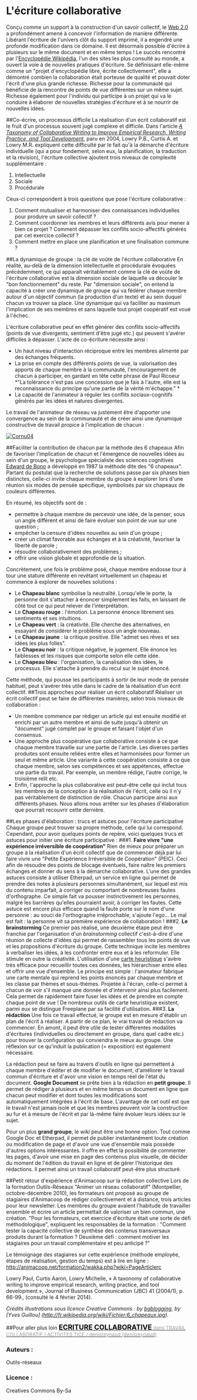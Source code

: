 # L'écriture collaborative
Conçu comme un support à la construction d'un savoir collectif, le [Web 2.0](http://ebook.coop-tic.eu/francais/wakka.php?wiki=LeWeb2) a profondément amené à concevoir l'information de manière différente. Libérant l'écriture de l'univers clôt du support imprimé, il a engendré une profonde modification dans ce domaine. Il est désormais possible d'écrire à plusieurs sur le même document et en même temps ! Le succès rencontré par l'[Encyclopédie Wikipédia](http://fr.wikipedia.org), l'un des sites les plus consulté au monde, a ouvert la voie à de nouvelles pratiques d'écriture. Se définissant elle-même comme un "projet d'encyclopédie libre, écrite collectivement", elle a démontré combien la collaboration était porteuse de qualité et pouvait doter l'écrit d'une plus grande richesse. Richesse pour la communauté qui bénéficie de la rencontre de points de vue différentes sur un même sujet.  Richesse également pour l'individu qui participe à un projet qui va le conduire à élaborer de nouvelles stratégies d'écriture et à se nourrir de nouvelles idées.

##Co-écrire, un processus difficile
La réalisation d'un écrit collaboratif est le fruit d'un processus souvent jugé complexe et difficile. Dans l'article *[A Taxonomy of Collaborative Writing to Improve Empirical Research, Writing Practice, and Tool Development](http://edutechwiki.unige.ch/fr/%C3%89criture_collaborative#A_Taxonomy_of_Collaborative_Writing_to_Improve_Empirical_Research.2C_Writing_Practice.2C_and_Tool_Development)*, paru en 2004, Lowry P.B., Curtis A. et Lowry M.R. expliquent cette difficulté par le fait qu'à la démarche d'écriture individuelle (qui a pour fondement, selon eux, la planification, la traduction et la révision), l'écriture collective ajoutent trois niveaux de complexité supplémentaire : 

1. Intellectuelle
2. Sociale
3. Procédurale
 
Ceux-ci correspondent à trois questions que pose l'écriture collaborative :
1. Comment mutualiser et harmoniser des connaissances individuelles pour produire un savoir collectif ?
2. Comment coordonner les membres et leurs différents avis pour mener à bien ce projet ? Comment dépasser les conflits socio-affectifs générés par cet exercice collectif ?
3. Comment mettre en place une planification et une finalisation commune ?

##La dynamique de groupe : la clé de voûte de l'écriture collaborative
En réalité, au-delà de la dimension intellectuelle et procédurale évoquées précédemment, ce qui apparaît véritablement comme la clé de voûte de l'écriture collaborative est la dimension sociale de laquelle va découler le "bon fonctionnement" du reste. Par "dimension sociale", on entend la capacité à créer une dynamique de groupe qui va fédérer chaque membre autour d'un objectif commun (la production d'un texte) et au sein duquel chacun va trouver sa place. Une dynamique qui va faciliter au maximum l'implication de ses membres et sans laquelle tout projet coopératif est voué à l'échec. 

L'écriture collaborative peut en effet générer des conflits socio-affectifs (points de vue divergents, sentiment d'être jugé etc.) qui peuvent s'avérer difficiles à dépasser. L'acte de co-écriture nécessite ainsi : 
* Un haut niveau d'interaction réciproque entre les membres alimenté par des échanges fréquents.
* La prise en compte des différents points de vue, la valorisation des apports de chaque membre à la communauté, l'encouragement de chacun à participer, en gardant en tête cette phrase de Paul Ricoeur *"La tolérance n'est pas une concession que je fais à l'autre, elle est la reconnaissance du principe qu'une partie de la vérité m'échappe." *
* La capacité de l'animateur à réguler les conflits sociaux-cognitifs générés par les idées et natures divergentes.

Le travail de l'animateur de réseau va justement être d'apporter une convergence au sein de la communauté et de créer ainsi une dynamique constructive de travail propice à l'implication de chacun : 

[![Cornu04](https://framapic.org/WHDIu8AtaCdW/slj2MOEV00oz)](http://www.dailymotion.com/video/x128kjj_j-m-cornu-4-convergence-et-conflit_webcam)

##Faciliter la contribution de chacun par la méthode des 6 chapeaux
Afin de favoriser l'implication de chacun et l'émergence de nouvelles idées au sein d'un groupe, le psychologue spécialiste des sciences cognitives [Edward de Bono](http://fr.wikipedia.org/wiki/Edward_de_Bono) a développé en 1987 la méthode dite des "6 chapeaux".  Partant du postulat que la recherche de solutions passe par six phases bien distinctes, celle-ci invite chaque membre du groupe à explorer lors d'une réunion six modes de pensée spécifique, symbolisés par six chapeaux de couleurs différentes.

En résumé, les objectifs sont de  : 
* permettre à chaque membre de percevoir une idée, de la penser, sous un angle différent et ainsi de faire évoluer son point de vue sur une question ; 
* empêcher la censure d'idées nouvelles au sein d'un groupe ;
* créer un climat favorable aux échanges et à la créativité, favoriser la liberté de parole ;
* résoudre collaborativement des problèmes ;
* offrir une vision globale et approfondie de la situation.

Concrètement, une fois le problème posé, chaque membre endosse tour à tour une stature différente en revêtant virtuellement un chapeau et commence à explorer de nouvelles solutions :
* Le **Chapeau blanc** symbolise la neutralité. Lorsqu'elle le porte, la personne doit s'attacher à énoncer simplement les faits, en laissant de côté tout ce qui peut relever de l'interprétation.
* Le **Chapeau rouge** : l'émotion. La personne énonce librement ses sentiments et ses intuitions. 
* Le **Chapeau vert** : la créativité. Elle cherche des alternatives, en essayant de considérer le problème sous un angle nouveau.
* Le **Chapeau jaune** : la critique positive. Elle "admet ses rêves et ses idées les plus folles".
* Le **Chapeau noir** : la critique négative, le jugement. Elle énonce les faiblesses et les risques que comporte selon elle cette idée.
* Le **Chapeau bleu** : l'organisation,  la canalisation des idées, le processus. Elle s'attache à prendre du recul sur le sujet énoncé.

Cette méthode, qui pousse les participants à sortir de leur mode de pensée habituel, peut s'avérer très utile dans le cadre de la réalisation d'un écrit collectif. 
##Trois approches pour réaliser un écrit collaboratif
Réaliser un écrit collectif peut se faire de différentes manières, selon trois niveaux de collaboration : 
* Un membre commence par rédiger un article qui est ensuite modifié et enrichi par un autre membre et ainsi de suite jusqu'à obtenir un "document" jugé complet par le groupe et faisant l'objet d'un consensus.
* Une approche plus coopérative que collaborative consiste à ce que chaque membre travaille sur une partie de l'article. Les diverses parties produites sont ensuite reliées entre elles et harmonisées pour former un seul et même article. 
Une variante à cette coopération consiste à ce que chaque membre, selon ses compétences et ses appétences,  effectue une partie du travail. Par exemple, un membre rédige, l'autre corrige, le troisième relit etc. 
* Enfin, l'approche la plus collaborative est peut-être celle qui inclut tous les membres de la conception à la réalisation de l'écrit, celle où il n'y pas véritablement de distinction de rôle. Chacun participe ainsi aux différents phases. Nous allons nous arrêter sur les phases d'élaboration que pourrait recouvrir cette dernière.

##Les phases d'élaboration  : trucs et astuces pour l'écriture participative
Chaque groupe peut trouver sa propre méthode, celle qui lui correspond. Cependant, pour avoir quelques points de repère, voici quelques trucs et astuces pour initier une écriture participative :
###1. **Faire vivre "une expérience irréversible de coopération"**
Rien de mieux pour préparer un groupe à la réalisation d'un écrit collectif que de commencer déjà par lui faire vivre une "Petite Expérience Irréversible de Coopération" (PEIC). Ceci afin de résoudre des points de blocage éventuels, faire naître les premiers échanges et donner du sens à la démarche collaborative. L'une des grandes astuces consiste à utiliser Etherpad, un service en ligne qui permet de prendre des notes à plusieurs personnes simultanément, sur lequel est mis du contenu imparfait, à corriger ou comportant de nombreuses fautes d'orthographe. Ce simple fait va pousser instinctivement les personnes, malgré les barrières qu'elles pourraient avoir, à corriger les fautes. Cette astuce est encore plus efficace quand la faute porte sur le nom d'une personne : au souci de l'orthographe irréprochable, s'ajoute l'ego... Le mal est fait : la personne vit sa première expérience de collaboration !
###2. **Le brainstorming**
Ce premier pas réalisé, une deuxième étape peut être franchie par l'organisation d'un *brainstorming* collectif c'est-à-dire d'une réunion de collecte d'idées qui permet de rassembler tous les points de vue et les propositions d'écriture du groupe. Cette technique incite les membres à verbaliser les idées, à les confronter entre eux et à les reformuler. Elle stimule en outre la créativité. L'utilisation d'une [carte heuristique](http://outils-reseaux.org/FicheFamilleOutilsCarteHeuristique) s'avère très efficace pour recueillir toutes ces données, les hiérarchiser entre elles et offrir une vue d'ensemble. Le principe est simple : l'animateur fabrique une carte mentale qui reprend les points énoncés par chaque membre et les classe par thèmes et sous-thèmes. Projetée à l'écran, celle-ci permet à chacun de voir s'il manque une donnée et d'intervenir ainsi plus facilement. Cela permet de rapidement faire fuser les idées et de prendre en compte chaque point de vue !
De nombreux outils de carte heuristique existent, parmi eux se distingue Freeplane par sa facilité d'utilisation.
###3. **La rédaction**
Une fois ce travail effectué, le groupe est en mesure d'établir un plan de l'écrit à réaliser. A partir de ce plan, le vrai travail de rédaction va commencer. En amont, il peut être utile de tester différentes modalités d'écritures (individuelles ou directement en groupe, dans quel cadre etc.) pour trouver la configuration qui conviendra le mieux au groupe. Une réflexion sur ce qu'induit la publication (= exposition) est également nécessaire. 

La rédaction peut se faire au travers d'outils en ligne qui permettent à chaque membre d'éditer et de modifier le document, d'améliorer le travail commun d'écriture et d'avoir une vision en temps réel de l'état du document. 
**Google Document** se prête bien à la rédaction en **petit groupe**. Il permet de rédiger à plusieurs et en même temps un document en ligne que chacun peut modifier et dont toutes les modifications sont automatiquement intégrées à l'écrit de base. L'avantage de cet outil est que le travail n'est jamais isolé et que les membres peuvent voir la construction au fur et à mesure de l'écrit et par là-même faire évoluer leurs idées sur le sujet. 

Pour un plus **grand groupe**, le *wiki* peut être une bonne option. Tout comme Google Doc et Etherpad, il permet de publier instantanément toute création ou modification de page et d'avoir une vue d'ensemble mais possède d'autres options intéressantes. Il offre en effet la possibilité de commenter les pages, d'avoir une mise en page des contenus plus visuelle, de décider du moment de l'édition du travail en ligne et de gérer l'historique des rédactions. Il permet ainsi un travail collaboratif peut-être plus structuré. 

##Petit retour d'expérience d'Animacoop sur la rédaction collective
Lors de la formation Outils-Réseaux "Animer un réseau collaboratif" (Montpellier, octobre-décembre 2010), les formateurs ont proposé au groupe de stagiaires d'Animacoop de rédiger collectivement et à distance, trois articles pour leur newsletter. Les membres du groupe avaient l'habitude de travailler ensemble et écrire un article permettait de valoriser un bien commun, une création. "Pour les formateurs, cet exercice d'écriture était une sorte de défi méthodologique", expliquent les responsables de la formation : "Comment tester la capacité collective de synthèse des contenus transversaux produits durant la formation ? Deuxième défi : comment motiver les stagiaires pour un travail complémentaire et peu anticipé ?" 

Le témoignage des stagiaires sur cette expérience (méthode employée, étapes de réalisation, gestion du temps) est à lire en ligne : [http://animacoop.net/formation2/wakka.php?wiki=PageArticlerc ](http://animacoop.net/formation2/wakka.php?wiki=PageArticlerc)

Lowry Paul, Curtis Aaron, Lowry Michelle, « A taxonomy of collaborative writing to improve empirical research, writing practice, and tool development », Journal of Business Communication (JBC) 41 (2004/1), p. 66-99., (consulté le 4 février 2014).

*Crédits illustrations sous licence Creative Commons : by [bgblogging](http://www.flickr.com/photos/bg/), by [Yves Guillou] (http://fr.wikipedia.org/wiki/Fichier:6_chapeaux.jpg).*

##Pour aller plus loin
<object width="560" height="420" id="pt-embed-3018487-468-object" type="application/x-shockwave-flash" data="http://cdn.pearltrees.com/s/embed/getApp"><param name="flashvars" value="lang=fr_FR&embedId=pt-embed-3018487-468&treeId=3018487&pearlId=22258145&treeTitle=ECRITURE%20COLLABORATIVE&site=www.pearltrees.com%2F" /><param name="movie" value="http://cdn.pearltrees.com/s/embed/getApp" /><param name="wmode" value="opaque" /><param name="allowscriptaccess" value="always" /><a href="http://www.pearltrees.com/t/tice/ecriture-collaborative/id3018487" alt="ECRITURE COLLABORATIVE" style="text-decoration:underline;"><span style="font-size:14pt;color:black;font-weight:bold">ECRITURE COLLABORATIVE</span><span style="font-size:10pt;color:#999999;font-weight:normal"> dans TRAVAIL COLLABORATIF / ACTIVITES TICE / denisreynaud (denisreynaud)</span></a></object>
### Auteurs :
Outils-réseaux
### Licence :
Creatives Commons By-Sa
